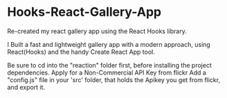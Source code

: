 # Hooks-React-Gallery-App
Re-created my react gallery app using the React Hooks library.

I Built a fast and lightweight gallery app with a modern approach, using React(Hooks) and the handy Create React App tool.

Be sure to cd into the "reaction" folder first, before installing the project dependencies.
Apply for a Non-Commercial API Key from flickr
Add a "config.js" file in your 'src' folder, that holds the Apikey you get from flickr, and export it.
